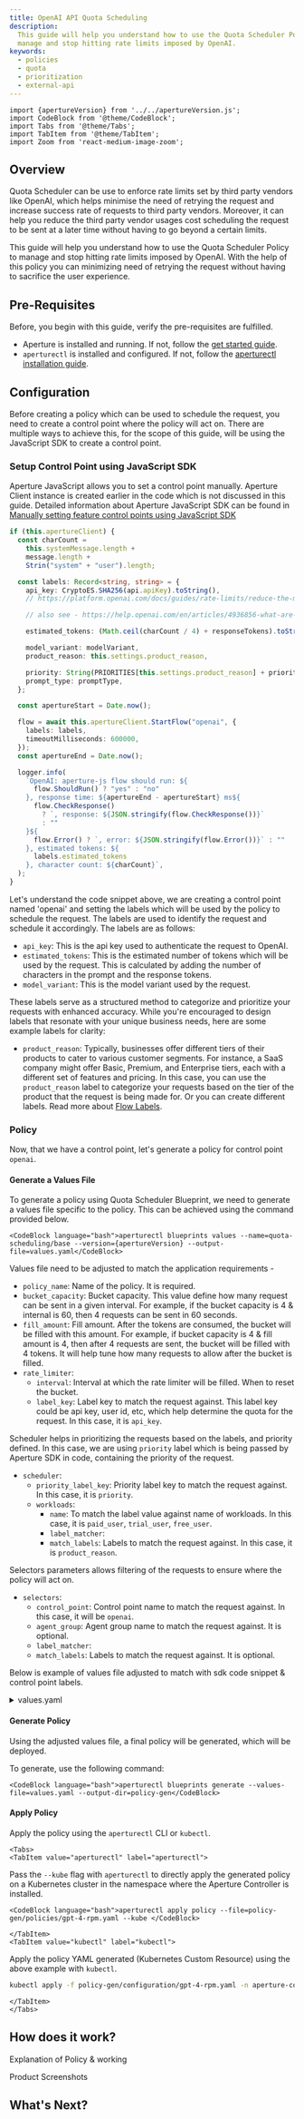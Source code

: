 ```yaml
---
title: OpenAI API Quota Scheduling
description:
  This guide will help you understand how to use the Quota Scheduler Policy to
  manage and stop hitting rate limits imposed by OpenAI.
keywords:
  - policies
  - quota
  - prioritization
  - external-api
---
```


```mdx-code-block
import {apertureVersion} from '../../apertureVersion.js';
import CodeBlock from '@theme/CodeBlock';
import Tabs from '@theme/Tabs';
import TabItem from '@theme/TabItem';
import Zoom from 'react-medium-image-zoom';
```

## Overview

Quota Scheduler can be use to enforce rate limits set by third party vendors
like OpenAI, which helps minimise the need of retrying the request and increase
success rate of requests to third party vendors. Moreover, it can help you
reduce the third party vendor usages cost scheduling the request to be sent at a
later time without having to go beyond a certain limits.

This guide will help you understand how to use the Quota Scheduler Policy to
manage and stop hitting rate limits imposed by OpenAI. With the help of this
policy you can minimizing need of retrying the request without having to
sacrifice the user experience.

## Pre-Requisites

Before, you begin with this guide, verify the pre-requisites are fulfilled.

- Aperture is installed and running. If not, follow the
  [get started guide](/get-started/get-started.md).
- `aperturectl` is installed and configured. If not, follow the
  [aperturectl installation guide](/get-started/installation/aperture-cli/aperture-cli.md).

## Configuration

Before creating a policy which can be used to schedule the request, you need to
create a control point where the policy will act on. There are multiple ways to
achieve this, for the scope of this guide, will be using the JavaScript SDK to
create a control point.

### Setup Control Point using JavaScript SDK

Aperture JavaScript allows you to set a control point manually. Aperture Client
instance is created earlier in the code which is not discussed in this guide.
Detailed information about Aperture JavaScript SDK can be found in
[Manually setting feature control points using JavaScript SDK](/integrations/sdk/javascript/manual.md)

```typescript
if (this.apertureClient) {
  const charCount =
    this.systemMessage.length +
    message.length +
    Strin("system" + "user").length;

  const labels: Record<string, string> = {
    api_key: CryptoES.SHA256(api.apiKey).toString(),
    // https://platform.openai.com/docs/guides/rate-limits/reduce-the-max_tokens-to-match-the-size-of-your-completions

    // also see - https://help.openai.com/en/articles/4936856-what-are-tokens-and-how-to-count-them

    estimated_tokens: (Math.ceil(charCount / 4) + responseTokens).toString(),

    model_variant: modelVariant,
    product_reason: this.settings.product_reason,

    priority: String(PRIORITIES[this.settings.product_reason] + priorityBump),
    prompt_type: promptType,
  };

  const apertureStart = Date.now();

  flow = await this.apertureClient.StartFlow("openai", {
    labels: labels,
    timeoutMilliseconds: 600000,
  });
  const apertureEnd = Date.now();

  logger.info(
    `OpenAI: aperture-js flow should run: ${
      flow.ShouldRun() ? "yes" : "no"
    }, response time: ${apertureEnd - apertureStart} ms${
      flow.CheckResponse()
        ? `, response: ${JSON.stringify(flow.CheckResponse())}`
        : ""
    }${
      flow.Error() ? `, error: ${JSON.stringify(flow.Error())}` : ""
    }, estimated tokens: ${
      labels.estimated_tokens
    }, character count: ${charCount}`,
  );
}
```

Let's understand the code snippet above, we are creating a control point named
'openai' and setting the labels which will be used by the policy to schedule the
request. The labels are used to identify the request and schedule it
accordingly. The labels are as follows:

- `api_key`: This is the api key used to authenticate the request to OpenAI.
- `estimated_tokens`: This is the estimated number of tokens which will be used
  by the request. This is calculated by adding the number of characters in the
  prompt and the response tokens.
- `model_variant`: This is the model variant used by the request.

These labels serve as a structured method to categorize and prioritize your
requests with enhanced accuracy. While you're encouraged to design labels that
resonate with your unique business needs, here are some example labels for
clarity:

- `product_reason`: Typically, businesses offer different tiers of their
  products to cater to various customer segments. For instance, a SaaS company
  might offer Basic, Premium, and Enterprise tiers, each with a different set of
  features and pricing. In this case, you can use the `product_reason` label to
  categorize your requests based on the tier of the product that the request is
  being made for. Or you can create different labels. Read more about
  [Flow Labels](/concepts/flow-label.md).

### Policy

Now, that we have a control point, let's generate a policy for control point
`openai`.

#### Generate a Values File

To generate a policy using Quota Scheduler Blueprint, we need to generate a
values file specific to the policy. This can be achieved using the command
provided below.

```mdx-code-block
<CodeBlock language="bash">aperturectl blueprints values --name=quota-scheduling/base --version={apertureVersion} --output-file=values.yaml</CodeBlock>
```

Values file need to be adjusted to match the application requirements -

- `policy_name`: Name of the policy. It is required.
- `bucket_capacity`: Bucket capacity. This value define how many request can be
  sent in a given interval. For example, if the bucket capacity is 4 & internal
  is 60, then 4 requests can be sent in 60 seconds.
- `fill_amount`: Fill amount. After the tokens are consumed, the bucket will be
  filled with this amount. For example, if bucket capacity is 4 & fill amount is
  4, then after 4 requests are sent, the bucket will be filled with 4 tokens. It
  will help tune how many requests to allow after the bucket is filled.
- `rate_limiter`:
  - `interval`: Interval at which the rate limiter will be filled. When to reset
    the bucket.
  - `label_key`: Label key to match the request against. This label key could be
    api key, user id, etc, which help determine the quota for the request. In
    this case, it is `api_key`.

Scheduler helps in prioritizing the requests based on the labels, and priority
defined. In this case, we are using `priority` label which is being passed by
Aperture SDK in code, containing the priority of the request.

- `scheduler`:
  - `priority_label_key`: Priority label key to match the request against. In
    this case, it is `priority`.
  - `workloads`:
    - `name`: To match the label value against name of workloads. In this case,
      it is `paid_user`, `trial_user`, `free_user`.
    - `label_matcher`:
    - `match_labels`: Labels to match the request against. In this case, it is
      `product_reason`.

Selectors parameters allows filtering of the requests to ensure where the policy
will act on.

- `selectors`:
  - `control_point`: Control point name to match the request against. In this
    case, it will be `openai`.
  - `agent_group`: Agent group name to match the request against. It is
    optional.
  - `label_matcher`:
  - `match_labels`: Labels to match the request against. It is optional.

Below is example of values file adjusted to match with sdk code snippet &
control point labels.

<details><summary>values.yaml</summary>
<p>

```yaml
# yaml-language-server: $schema=https://raw.githubusercontent.com/fluxninja/aperture/latest/blueprints/quota-scheduling/base/gen/definitions.json
# Generated values file for quota-scheduling/base blueprint
# Documentation/Reference for objects and parameters can be found at:
# https://docs.fluxninja.com/reference/blueprints/quota-scheduling/base

blueprint: quota-scheduling/base
uri: github.com/fluxninja/aperture/blueprints@latest
policy:
  # Name of the policy.
  # Type: string
  # Required: True
  policy_name: gpt-4-rpm
  quota_scheduler:
    # Bucket capacity.
    # Type: float64
    # Required: True
    bucket_capacity: 4
    # Fill amount.
    # Type: float64
    # Required: True
    fill_amount: 200
    # Rate Limiter Parameters.
    # Type: aperture.spec.v1.RateLimiterParameters
    # Required: True
    rate_limiter:
      interval: 60s
      label_key: api_key
      delay_initial_fill: true
    scheduler:
      priority_label_key: priority
      workloads:
        - name: paid_user
          label_matcher:
            match_labels:
              product_reason: paid_user
        - name: trial_user
          label_matcher:
            match_labels:
              product_reason: trial_user
        - name: free_user
          label_matcher:
            match_labels:
              product_reason: free_user
    # Flow selectors to match requests against
    # Type: []aperture.spec.v1.Selector
    # Required: True
    selectors:
      - control_point: openai
        agent_group: apollo-prod
        label_matcher:
          match_labels:
            model_variant: gpt-4
```

</p>
</details>

#### Generate Policy

Using the adjusted values file, a final policy will be generated, which will be
deployed.

To generate, use the following command:

```mdx-code-block
<CodeBlock language="bash">aperturectl blueprints generate --values-file=values.yaml --output-dir=policy-gen</CodeBlock>
```

#### Apply Policy

Apply the policy using the `aperturectl` CLI or `kubectl`.

```mdx-code-block
<Tabs>
<TabItem value="aperturectl" label="aperturectl">
```

Pass the `--kube` flag with `aperturectl` to directly apply the generated policy
on a Kubernetes cluster in the namespace where the Aperture Controller is
installed.

```mdx-code-block
<CodeBlock language="bash">aperturectl apply policy --file=policy-gen/policies/gpt-4-rpm.yaml --kube </CodeBlock>
```

```mdx-code-block
</TabItem>
<TabItem value="kubectl" label="kubectl">
```

Apply the policy YAML generated (Kubernetes Custom Resource) using the above
example with `kubectl`.

```bash
kubectl apply -f policy-gen/configuration/gpt-4-rpm.yaml -n aperture-controller
```

```mdx-code-block
</TabItem>
</Tabs>
```

## How does it work?

Explanation of Policy & working

Product Screenshots

## What's Next?
